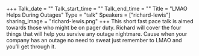 +++
Talk_date = ""
Talk_start_time = ""
Talk_end_time = ""
Title = "LMAO Helps During Outages"
Type = "talk"
Speakers = ["richard-lewis"]
sharing_image = "richard-lewis.png"
+++
This short fast pace talk is aimed towards those who might be on pager duty. Richard will cover the four things that will help you survive any outage nightmare.  Cause when your company has an outage no need to sweat just remember to LMAO and you’ll get through it.
